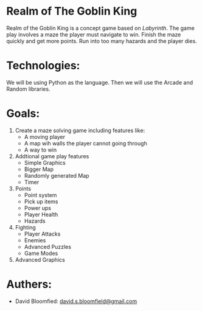 # Realm of The Goblin King

Realm of the Goblin King is a concept game based on *Labyrinth*. The game play involves a maze the player must navigate to win.  Finish the maze quickly and get more points.  Run into too many hazards and the player dies.


# Technologies:

We will be using Python as the language. Then we will use the Arcade and Random libraries. 


# Goals:

1. Create a maze solving game including features like:
   - A moving player
   - A map wih walls the player cannot going through
   - A way to win
2. Addtional game play features
   - Simple Graphics
   - Bigger Map
   - Randomly generated Map
   - Timer
3. Points
   - Point system
   - Pick up items
   - Power ups
   - Player Health
   - Hazards
4. Fighting
   - Player Attacks
   - Enemies
   - Advanced Puzzles
   - Game Modes
5. Advanced Graphics


# Authers:

* David Bloomfied: david.s.bloomfield@gmail.com
